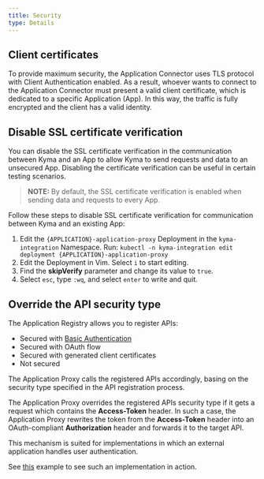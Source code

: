 ```yaml
---
title: Security
type: Details
---
```


## Client certificates

To provide maximum security, the Application Connector uses TLS protocol with Client Authentication enabled. As a result, whoever wants to connect to the Application Connector must present a valid client certificate, which is dedicated to a specific Application (App). In this way, the traffic is fully encrypted and the client has a valid identity.

## Disable SSL certificate verification

You can disable the SSL certificate verification in the communication between Kyma and an App to allow Kyma to send requests and data to an unsecured App. Disabling the certificate verification can be useful in certain testing scenarios.

>**NOTE:** By default, the SSL certificate verification is enabled when sending data and requests to every App.

Follow these steps to disable SSL certificate verification for communication between Kyma and an existing App:

  1. Edit the `{APPLICATION}-application-proxy` Deployment in the `kyma-integration` Namespace. Run:
    ```
    kubectl -n kyma-integration edit deployment {APPLICATION}-application-proxy
    ```
  2. Edit the Deployment in Vim. Select `i` to start editing.
  3. Find the **skipVerify** parameter and change its value to `true`.
  4. Select `esc`, type `:wq`, and select `enter` to write and quit.

## Override the API security type

The Application Registry allows you to register APIs:
- Secured with [Basic Authentication](https://tools.ietf.org/html/rfc7617)
- Secured with OAuth flow
- Secured with generated client certificates
- Not secured

The Application Proxy calls the registered APIs accordingly, basing on the security type specified in the API registration process.

The Application Proxy overrides the registered APIs security type if it gets a request which contains the **Access-Token** header. In such a case, the Application Proxy rewrites the token from the **Access-Token** header into an OAuth-compliant **Authorization** header and forwards it to the target API.

This mechanism is suited for implementations in which an external application handles user authentication.

See [this](https://github.com/kyma-project/examples/tree/master/call-ec) example to see such an implementation in action.
